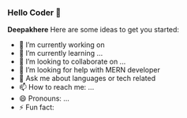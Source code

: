 ### Hello Coder 👋

**Deepakhere** 
Here are some ideas to get you started:

- 🔭 I’m currently working on 
- 🌱 I’m currently learning ...
- 👯 I’m looking to collaborate on ...
- 🤔 I’m looking for help with MERN developer
- 💬 Ask me about languages or tech related
- 📫 How to reach me: ...
- 😄 Pronouns: ...
- ⚡ Fun fact: 

